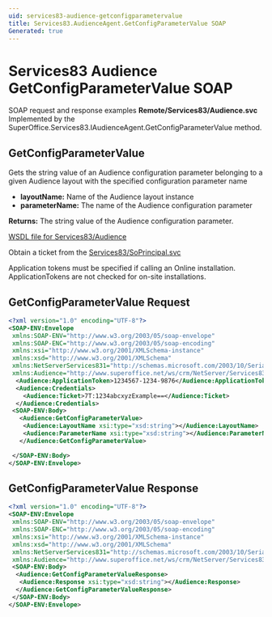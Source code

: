 ```yaml
---
uid: services83-audience-getconfigparametervalue
title: Services83.AudienceAgent.GetConfigParameterValue SOAP
Generated: true
---
```


# Services83 Audience GetConfigParameterValue SOAP

SOAP request and response examples **Remote/Services83/Audience.svc**
Implemented by the <see cref="M:SuperOffice.Services83.IAudienceAgent.GetConfigParameterValue">SuperOffice.Services83.IAudienceAgent.GetConfigParameterValue</see> method.

## GetConfigParameterValue

Gets the string value of an Audience configuration parameter belonging to a given Audience layout with the specified configuration parameter name

* **layoutName:** Name of the Audience layout instance
* **parameterName:** The name of the Audience configuration parameter

**Returns:** The string value of the Audience configuration parameter.


[WSDL file for Services83/Audience](../Services83-Audience.md)

Obtain a ticket from the [Services83/SoPrincipal.svc](../SoPrincipal/SoPrincipal.md)

Application tokens must be specified if calling an Online installation. ApplicationTokens are not checked for on-site installations.

## GetConfigParameterValue Request

```xml
<?xml version="1.0" encoding="UTF-8"?>
<SOAP-ENV:Envelope
 xmlns:SOAP-ENV="http://www.w3.org/2003/05/soap-envelope"
 xmlns:SOAP-ENC="http://www.w3.org/2003/05/soap-encoding"
 xmlns:xsi="http://www.w3.org/2001/XMLSchema-instance"
 xmlns:xsd="http://www.w3.org/2001/XMLSchema"
 xmlns:NetServerServices831="http://schemas.microsoft.com/2003/10/Serialization/"
 xmlns:Audience="http://www.superoffice.net/ws/crm/NetServer/Services83">
  <Audience:ApplicationToken>1234567-1234-9876</Audience:ApplicationToken>
  <Audience:Credentials>
    <Audience:Ticket>7T:1234abcxyzExample==</Audience:Ticket>
  </Audience:Credentials>
 <SOAP-ENV:Body>
   <Audience:GetConfigParameterValue>
    <Audience:LayoutName xsi:type="xsd:string"></Audience:LayoutName>
    <Audience:ParameterName xsi:type="xsd:string"></Audience:ParameterName>
   </Audience:GetConfigParameterValue>

 </SOAP-ENV:Body>
</SOAP-ENV:Envelope>

```


## GetConfigParameterValue Response

```xml
<?xml version="1.0" encoding="UTF-8"?>
<SOAP-ENV:Envelope
 xmlns:SOAP-ENV="http://www.w3.org/2003/05/soap-envelope"
 xmlns:SOAP-ENC="http://www.w3.org/2003/05/soap-encoding"
 xmlns:xsi="http://www.w3.org/2001/XMLSchema-instance"
 xmlns:xsd="http://www.w3.org/2001/XMLSchema"
 xmlns:NetServerServices831="http://schemas.microsoft.com/2003/10/Serialization/"
 xmlns:Audience="http://www.superoffice.net/ws/crm/NetServer/Services83">
 <SOAP-ENV:Body>
  <Audience:GetConfigParameterValueResponse>
   <Audience:Response xsi:type="xsd:string"></Audience:Response>
  </Audience:GetConfigParameterValueResponse>
 </SOAP-ENV:Body>
</SOAP-ENV:Envelope>

```

